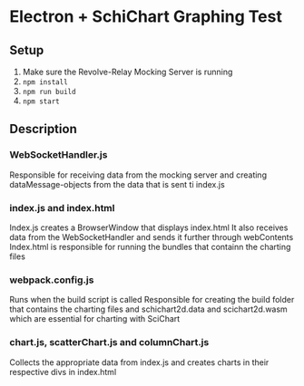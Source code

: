 # Electron + SchiChart Graphing Test

## Setup

1. Make sure the Revolve-Relay Mocking Server is running
2. `npm install`
3. `npm run build`
4. `npm start`

## Description

### WebSocketHandler.js

Responsible for receiving data from the mocking server and creating dataMessage-objects from the data that is sent ti index.js

### index.js and index.html

Index.js creates a BrowserWindow that displays index.html
It also receives data from the WebSocketHandler and sends it further through webContents
Index.html is responsible for running the bundles that containn the charting files

### webpack.config.js

Runs when the build script is called
Responsible for creating the build folder that contains the charting files and schichart2d.data and scichart2d.wasm which are essential for charting with SciChart

### chart.js, scatterChart.js and columnChart.js

Collects the appropriate data from index.js and creates charts in their respective divs in index.html
